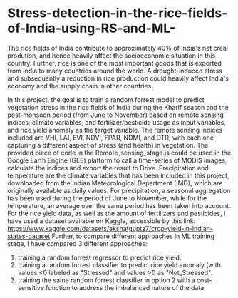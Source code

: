 # Stress-detection-in-the-rice-fields-of-India-using-RS-and-ML-

The rice fields of India contribute to approximately 40% of India's net creal prodution, and hence heavily affect the socioeconomic situation in this country. Further, rice is one of the most important goods that is exported from India to many countries around the world. A drought-induced stress and subsequently a reduction in rice production could heavily affect India's economy and the supply chain in other countries.

In this project, the goal is to train a random forrest model to predict vegetation stress in the rice fields of India during the Kharif season and the post-monsoon period (from June to November) based on remote sensing indices, climate variables, and fertilizer/pesticide usage as input variables, and rice yield anomaly as the target variable.
The remote sensing indices included are VHI, LAI, EVI, NDVI, FPAR, NDMI, and DTR, with each one capturing a different aspect of stress (and health) in vegetation.
The provided piece of code in the Remote_sensing_stage.js could be used in the Google Earth Engine (GEE) platform to call a time-series of MODIS images, calculate the indices and export the result to Drive.
Precipitation and temperature are the climate variables that has been included in this project, downloaded from the Indian Meteorological Department (IMD), which are originally available as daily values. For precipitation, a seasonal aggregation has been used during the period of June to November, while for the temperature, an average over the same period has been taken into account. 
For the rice yield data, as well as the amount of fertilizers and pesticides, I have used a dataset available on Kaggle, accessible by this link:  https://www.kaggle.com/datasets/akshatgupta7/crop-yield-in-indian-states-dataset
Further, to compare different approaches in ML training stage, I have compared 3 different approaches:
1. training a random forrest regressor to predict rice yield.
2. training a random forrest classifier to predict rice yield anomaly (with values <0 labeled as "Stressed" and values >0 as "Not_Stressed".
3. training the same random forrest classifier in option 2 with a cost-sensitive function to address the imbalanced nature of the data.


